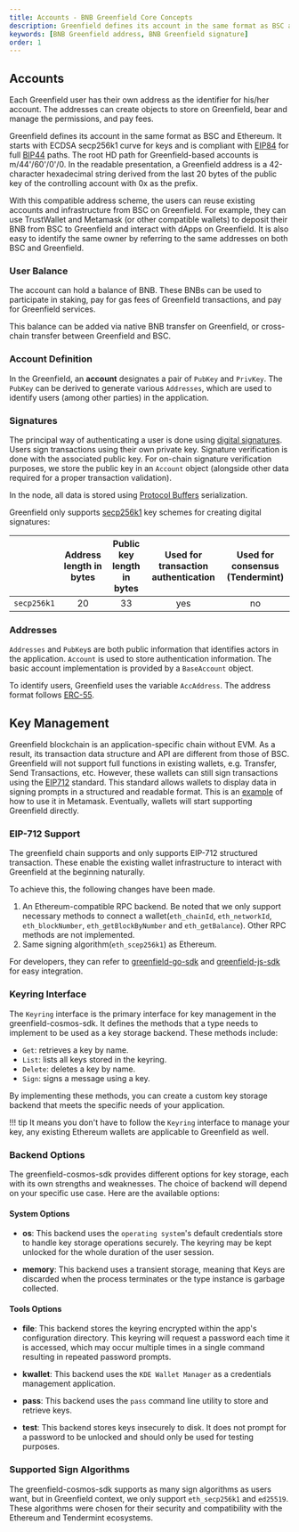 ```yaml
---
title: Accounts - BNB Greenfield Core Concepts
description: Greenfield defines its account in the same format as BSC and Ethereum.
keywords: [BNB Greenfield address, BNB Greenfield signature]
order: 1
---
```


## Accounts
Each Greenfield user has their own address as the identifier for his/her account.
The addresses can create objects to store on Greenfield, bear and manage
the permissions, and pay fees.

Greenfield defines its account in the same format as BSC and Ethereum.
It starts with ECDSA secp256k1 curve for keys and is compliant with
[EIP84](https://github.com/ethereum/EIPs/issues/84) for
full [BIP44](https://github.com/bitcoin/bips/blob/master/bip-0044.mediawiki)
paths. The root HD path for Greenfield-based accounts is
m/44'/60'/0'/0. In the readable presentation, a Greenfield address is
a 42-character hexadecimal string derived from the last 20 bytes of the
public key of the controlling account with 0x as the prefix.

With this compatible address scheme, the users can reuse existing
accounts and infrastructure from BSC on Greenfield. For example, they
can use TrustWallet and Metamask (or other compatible wallets) to
deposit their BNB from BSC to Greenfield and interact with dApps on
Greenfield. It is also easy to identify the same owner by referring to
the same addresses on both BSC and Greenfield.

### User Balance

The account can hold a balance of BNB. These BNBs can be used to
participate in staking, pay for gas fees of Greenfield transactions, and
pay for Greenfield services.

This balance can be added via native BNB transfer on Greenfield, or
cross-chain transfer between Greenfield and BSC.

### Account Definition

In the Greenfield, an **account** designates a pair of `PubKey` and `PrivKey`. 
The `PubKey` can be derived to generate various `Addresses`, which are used to identify users (among other parties) in 
the application.

### Signatures

The principal way of authenticating a user is done using [digital signatures](https://en.wikipedia.org/wiki/Digital_signature). 
Users sign transactions using their own private key. Signature verification is done with the associated public key. 
For on-chain signature verification purposes, we store the public key in an `Account` object (alongside other data required 
for a proper transaction validation).

In the node, all data is stored using [Protocol Buffers](https://protobuf.dev/) serialization.

Greenfield only supports [secp256k1](https://en.bitcoin.it/wiki/Secp256k1) key schemes for creating digital signatures:

|             | Address length in bytes | Public key length in bytes | Used for transaction authentication | Used for consensus (Tendermint) |
| :---------: | :---------------------: | :------------------------: | :---------------------------------: | :-----------------------------: |
| `secp256k1` |           20            |             33             |                 yes                 |               no                |

### Addresses

`Addresses` and `PubKey`s are both public information that identifies actors in the application. `Account` is used to 
store authentication information. The basic account implementation is provided by a `BaseAccount` object.

To identify users, Greenfield uses the variable `AccAddress`. The address format follows [ERC-55](https://eips.ethereum.org/EIPS/eip-55).




## Key Management

Greenfield blockchain is an application-specific chain without EVM.
As a result, its transaction data structure and API are different from those of BSC.
Greenfield will not support full functions in existing wallets, e.g. Transfer, Send Transactions, etc.
However, these wallets can still sign transactions using the [EIP712](https://eips.ethereum.org/EIPS/eip-712) standard.
This standard allows wallets to display data in signing prompts in a structured and readable format.
This is an [example](https://medium.com/metamask/eip712-is-coming-what-to-expect-and-how-to-use-it-bb92fd1a7a26) of how to use it in Metamask.
Eventually, wallets will start supporting Greenfield directly.

### EIP-712 Support

The greenfield chain supports and only supports EIP-712 structured transaction.  These enable the existing wallet
infrastructure to interact with Greenfield at the beginning naturally.

To achieve this, the following changes have been made.

1. An Ethereum-compatible RPC backend. Be noted that we only support necessary methods to connect a
   wallet(`eth_chainId`, `eth_networkId`, `eth_blockNumber`, `eth_getBlockByNumber` and `eth_getBalance`). Other RPC methods are not implemented.
2. Same signing algorithm(`eth_scep256k1`) as Ethereum.

For developers, they can refer to [greenfield-go-sdk](https://github.com/bnb-chain/greenfield-go-sdk) and
[greenfield-js-sdk](https://github.com/bnb-chain/greenfield-js-sdk) for easy integration.

### Keyring Interface

The `Keyring` interface is the primary interface for key management in the greenfield-cosmos-sdk. It defines the methods
that a type needs to implement to be used as a key storage backend. These methods include:

-   `Get`: retrieves a key by name.
-   `List`: lists all keys stored in the keyring.
-   `Delete`: deletes a key by name.
-   `Sign`: signs a message using a key.

By implementing these methods, you can create a custom key storage backend that meets the specific needs of your application.

!!! tip
    It means you don't have to follow the `Keyring` interface to manage your key, any existing Ethereum wallets are applicable to
Greenfield as well.


### Backend Options

The greenfield-cosmos-sdk provides different options for key storage, each with its own strengths and weaknesses. The choice of backend will depend on your specific use case. Here are the available options:

#### System Options

- **os**: This backend uses the `operating system`'s default credentials store to handle key storage operations securely.
  The keyring may be kept unlocked for the whole duration of the user session.

- **memory**: This backend uses a transient storage, meaning that Keys are discarded when the process terminates or the type
  instance is garbage collected.

#### Tools Options

- **file**: This backend stores the keyring encrypted within the app's configuration directory. This keyring will request a password each time it is accessed, which may occur multiple times in a single command resulting in repeated password prompts.

- **kwallet**: This backend uses the `KDE Wallet Manager` as a credentials management application.

- **pass**: This backend uses the `pass` command line utility to store and retrieve keys.

- **test**: This backend stores keys insecurely to disk. It does not prompt for a password to be unlocked and should
  only be used for testing purposes.


### Supported Sign Algorithms

The greenfield-cosmos-sdk supports as many sign algorithms as users want, but in Greenfield context, we only
support `eth_secp256k1` and `ed25519`. These algorithms were chosen for their security and compatibility with the
Ethereum and Tendermint ecosystems.
